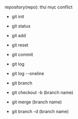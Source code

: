 repository(repo): thư mục
conflict


- git init

- git status

- git add

- git reset

- git commit

- git log

- git log --oneline

- git branch

- git checkout -b (branch name)

- git merge (branch name)

- git branch -d (branch name)